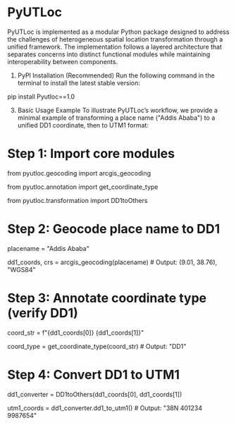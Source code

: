 # PyUTLoc
PyUTLoc is implemented as a modular Python package designed to address the challenges of heterogeneous spatial location transformation through a unified framework. The implementation follows a layered architecture that separates concerns into distinct functional modules while maintaining interoperability between components. 

1. PyPI Installation (Recommended)
Run the following command in the terminal to install the latest stable version:

pip install Pyutloc==1.0

3. Basic Usage Example
To illustrate PyUTLoc’s workflow, we provide a minimal example of transforming a place name ("Addis Ababa") to a unified DD1 coordinate, then to UTM1 format:

# Step 1: Import core modules
from pyutloc.geocoding import arcgis_geocoding

from pyutloc.annotation import get_coordinate_type

from pyutloc.transformation import DD1toOthers

# Step 2: Geocode place name to DD1
placename = "Addis Ababa"

dd1_coords, crs = arcgis_geocoding(placename)   # Output: (9.01, 38.76), "WGS84"

# Step 3: Annotate coordinate type (verify DD1)
coord_str = f"{dd1_coords[0]} {dd1_coords[1]}"

coord_type = get_coordinate_type(coord_str)   # Output: "DD1"

# Step 4: Convert DD1 to UTM1
dd1_converter = DD1toOthers(dd1_coords[0], dd1_coords[1])

utm1_coords = dd1_converter.dd1_to_utm1()    # Output: "38N 401234 9987654"
